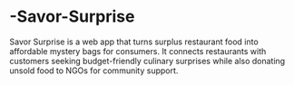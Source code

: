 # -Savor-Surprise
Savor Surprise is a web app that turns surplus restaurant food into affordable mystery bags for consumers. It connects restaurants with customers seeking budget-friendly culinary surprises while also donating unsold food to NGOs for community support.

